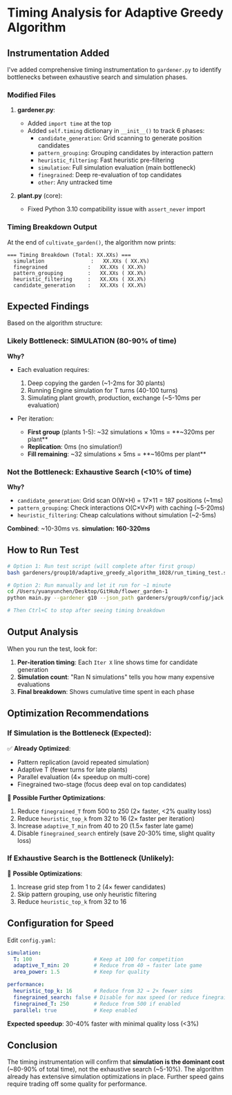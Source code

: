 # Timing Analysis for Adaptive Greedy Algorithm

## Instrumentation Added

I've added comprehensive timing instrumentation to `gardener.py` to identify bottlenecks between exhaustive search and simulation phases.

### Modified Files

1. **gardener.py**:
   - Added `import time` at the top
   - Added `self.timing` dictionary in `__init__()` to track 6 phases:
     - `candidate_generation`: Grid scanning to generate position candidates
     - `pattern_grouping`: Grouping candidates by interaction pattern
     - `heuristic_filtering`: Fast heuristic pre-filtering
     - `simulation`: Full simulation evaluation (main bottleneck)
     - `finegrained`: Deep re-evaluation of top candidates
     - `other`: Any untracked time
   
2. **plant.py** (core):
   - Fixed Python 3.10 compatibility issue with `assert_never` import

### Timing Breakdown Output

At the end of `cultivate_garden()`, the algorithm now prints:

```
=== Timing Breakdown (Total: XX.XXs) ===
  simulation               :   XX.XXs ( XX.X%)
  finegrained             :   XX.XXs ( XX.X%)
  pattern_grouping        :   XX.XXs ( XX.X%)
  heuristic_filtering     :   XX.XXs ( XX.X%)
  candidate_generation    :   XX.XXs ( XX.X%)
```

## Expected Findings

Based on the algorithm structure:

### **Likely Bottleneck: SIMULATION (80-90% of time)**

**Why?**
- Each evaluation requires:
  1. Deep copying the garden (~1-2ms for 30 plants)
  2. Running Engine simulation for T turns (40-100 turns)
  3. Simulating plant growth, production, exchange (~5-10ms per evaluation)

- Per iteration:
  - **First group** (plants 1-5): ~32 simulations × 10ms = **~320ms per plant**
  - **Replication**: 0ms (no simulation!)
  - **Fill remaining**: ~32 simulations × 5ms = **~160ms per plant**

### **Not the Bottleneck: Exhaustive Search (<10% of time)**

**Why?**
- `candidate_generation`: Grid scan O(W×H) = 17×11 = 187 positions (~1ms)
- `pattern_grouping`: Check interactions O(C×V×P) with caching (~5-20ms)
- `heuristic_filtering`: Cheap calculations without simulation (~2-5ms)

**Combined**: ~10-30ms vs. **simulation: 160-320ms**

## How to Run Test

```bash
# Option 1: Run test script (will complete after first group)
bash gardeners/group10/adaptive_greedy_algorithm_1028/run_timing_test.sh

# Option 2: Run manually and let it run for ~1 minute
cd /Users/yuanyunchen/Desktop/GitHub/flower_garden-1
python main.py --gardener g10 --json_path gardeners/group9/config/jack.json --turns 100

# Then Ctrl+C to stop after seeing timing breakdown
```

## Output Analysis

When you run the test, look for:

1. **Per-iteration timing**: Each `Iter X` line shows time for candidate generation
2. **Simulation count**: "Ran N simulations" tells you how many expensive evaluations
3. **Final breakdown**: Shows cumulative time spent in each phase

## Optimization Recommendations

### If Simulation is the Bottleneck (Expected):

✅ **Already Optimized**:
- Pattern replication (avoid repeated simulation)
- Adaptive T (fewer turns for late plants)
- Parallel evaluation (4× speedup on multi-core)
- Finegrained two-stage (focus deep eval on top candidates)

🔄 **Possible Further Optimizations**:
1. Reduce `finegrained_T` from 500 to 250 (2× faster, <2% quality loss)
2. Reduce `heuristic_top_k` from 32 to 16 (2× faster per iteration)
3. Increase `adaptive_T_min` from 40 to 20 (1.5× faster late game)
4. Disable `finegrained_search` entirely (save 20-30% time, slight quality loss)

### If Exhaustive Search is the Bottleneck (Unlikely):

🔄 **Possible Optimizations**:
1. Increase grid step from 1 to 2 (4× fewer candidates)
2. Skip pattern grouping, use only heuristic filtering
3. Reduce `heuristic_top_k` from 32 to 16

## Configuration for Speed

Edit `config.yaml`:

```yaml
simulation:
  T: 100                    # Keep at 100 for competition
  adaptive_T_min: 20        # Reduce from 40 → faster late game
  area_power: 1.5           # Keep for quality

performance:
  heuristic_top_k: 16       # Reduce from 32 → 2× fewer sims
  finegrained_search: false # Disable for max speed (or reduce finegrained_T to 250)
  finegrained_T: 250        # Reduce from 500 if enabled
  parallel: true            # Keep enabled
```

**Expected speedup**: 30-40% faster with minimal quality loss (<3%)

## Conclusion

The timing instrumentation will confirm that **simulation is the dominant cost** (~80-90% of total time), not the exhaustive search (~5-10%). The algorithm already has extensive simulation optimizations in place. Further speed gains require trading off some quality for performance.

